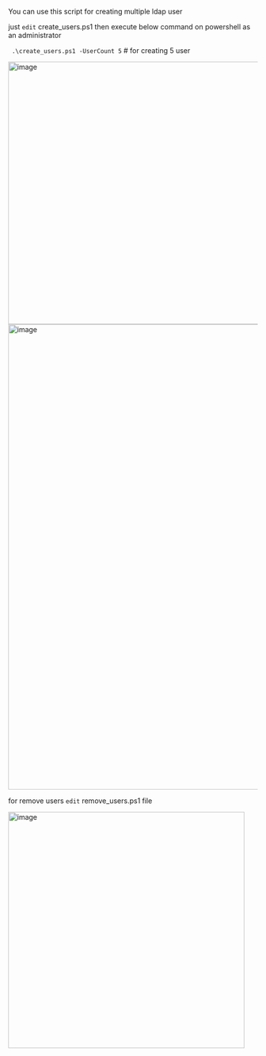 You can use this script for creating multiple ldap user

just `edit` create_users.ps1 then execute below command on powershell as an administrator

` .\create_users.ps1 -UserCount 5` # for creating 5 user

<img width="530" alt="image" src="https://github.com/user-attachments/assets/3378f825-fbb0-4136-aaff-619096669019" />


<img width="939" alt="image" src="https://github.com/user-attachments/assets/4b139af0-2429-485b-b640-38354b1bf675" />

for remove users `edit` remove_users.ps1 file

<img width="477" alt="image" src="https://github.com/user-attachments/assets/4010c2b9-6c37-4825-9d3b-c40b0d56b71f" />



